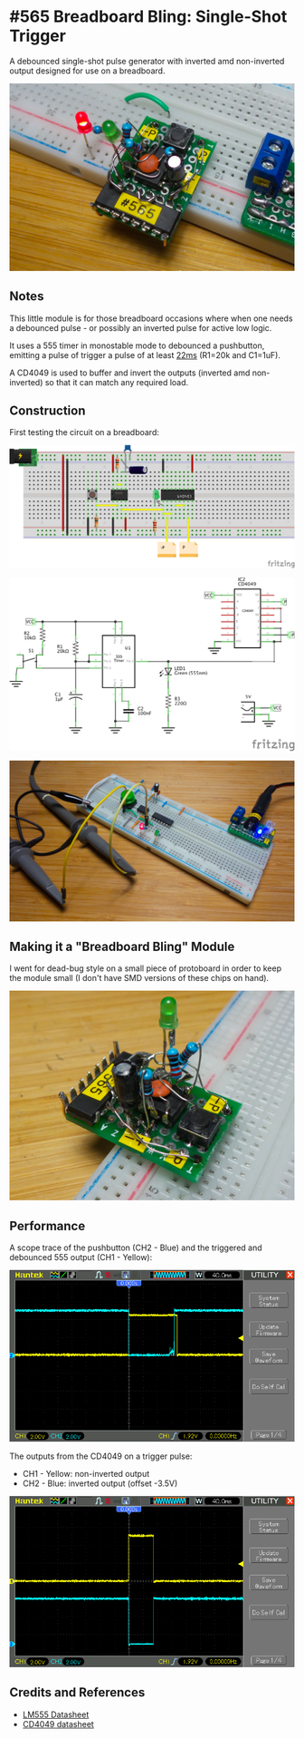 # #565 Breadboard Bling: Single-Shot Trigger

A debounced single-shot pulse generator with inverted amd non-inverted output designed for use on a breadboard.

![Build](./assets/SingleShotTrigger_build.jpg?raw=true)

## Notes

This little module is for those breadboard occasions where when one needs a debounced pulse - or possibly an inverted pulse for active low logic.

It uses a 555 timer in monostable mode to debounced a pushbutton, emitting a pulse of trigger a pulse of at least
[22ms](https://visual555.tardate.com/?mode=monostable&r1=20&c=1) (R1=20k and C1=1uF).

A CD4049 is used to buffer and invert the outputs (inverted amd non-inverted) so that it can match any required load.

## Construction

First testing the circuit on a breadboard:

![Breadboard](./assets/SingleShotTrigger_bb.jpg?raw=true)

![Schematic](./assets/SingleShotTrigger_schematic.jpg?raw=true)

![SingleShotTrigger_bb_build](./assets/SingleShotTrigger_bb_build.jpg?raw=true)

## Making it a "Breadboard Bling" Module

I went for dead-bug style on a small piece of protoboard in order to keep the module small (I don't have SMD versions of these chips on hand).

![SingleShotTrigger_module](./assets/SingleShotTrigger_module.jpg?raw=true)

## Performance

A scope trace of the pushbutton (CH2 - Blue) and the triggered and debounced 555 output (CH1 - Yellow):

![scope_debounce](./assets/scope_debounce.gif?raw=true)

The outputs from the CD4049 on a trigger pulse:

* CH1 - Yellow: non-inverted output
* CH2 - Blue: inverted output (offset -3.5V)

![scope_output](./assets/scope_output.gif?raw=true)

## Credits and References

* [LM555 Datasheet](https://www.futurlec.com/Linear/LM555CN.shtml)
* [CD4049 datasheet](https://www.futurlec.com/4000Series/CD4049.shtml)
